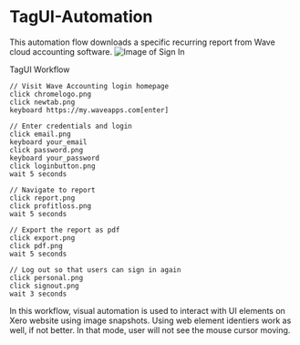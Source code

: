 # TagUI-Automation
This automation flow downloads a specific recurring report from Wave cloud accounting software.
![Image of Sign In](https://my.waveapps.com/login/)

TagUI Workflow
```
// Visit Wave Accounting login homepage
click chromelogo.png
click newtab.png
keyboard https://my.waveapps.com[enter]

// Enter credentials and login
click email.png
keyboard your_email
click password.png
keyboard your_password
click loginbutton.png
wait 5 seconds 

// Navigate to report
click report.png
click profitloss.png
wait 5 seconds

// Export the report as pdf
click export.png
click pdf.png
wait 5 seconds

// Log out so that users can sign in again
click personal.png
click signout.png
wait 3 seconds
```

In this workflow, visual automation is used to interact with UI elements on Xero website using image snapshots. Using web element identiers work as well, if not better. In that mode, user will not see the mouse cursor moving.
